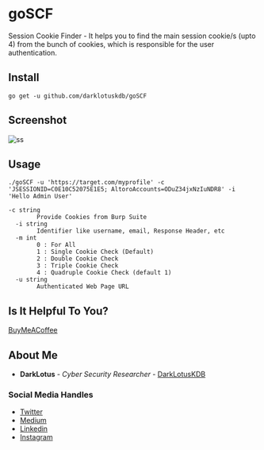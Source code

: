 # goSCF
Session Cookie Finder - It helps you to find the main session cookie/s (upto 4) from the bunch of cookies, which is responsible for the user authentication.

## Install
```
go get -u github.com/darklotuskdb/goSCF
```
## Screenshot
![ss](https://user-images.githubusercontent.com/29382875/135152542-d1995524-a055-4a39-9319-7ce4df290536.png)

## Usage
```
./goSCF -u 'https://target.com/myprofile' -c 'JSESSIONID=C0E10C52075E1E5; AltoroAccounts=ODuZ34jxNzIuNDR8' -i 'Hello Admin User'
```
```
-c string
        Provide Cookies from Burp Suite
  -i string
        Identifier like username, email, Response Header, etc
  -m int
        0 : For All
        1 : Single Cookie Check (Default)
        2 : Double Cookie Check
        3 : Triple Cookie Check
        4 : Quadruple Cookie Check (default 1)
  -u string
        Authenticated Web Page URL
```        

## Is It Helpful To You?
[BuyMeACoffee](https://www.buymeacoffee.com/darklotus)

## About Me

* **DarkLotus** - *Cyber Security Researcher* - [DarkLotusKDB](https://darklotuskdb.github.io/KDBhati/)

### Social Media Handles
* [Twitter](https://twitter.com/darklotuskdb)
* [Medium](https://darklotus.medium.com/)
* [Linkedin](https://www.linkedin.com/in/kamaldeepbhati/)
* [Instagram](https://www.instagram.com/kamaldeepbhati/)
